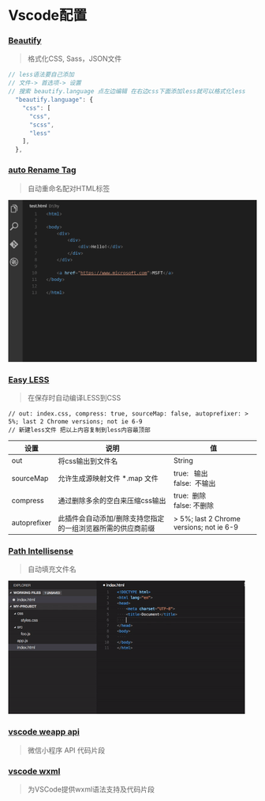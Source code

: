 # Vscode配置

### [Beautify](https://marketplace.visualstudio.com/items?itemName=HookyQR.beautify "Beautify")
> 格式化CSS, Sass，JSON文件

```javascript
// less语法要自己添加
// 文件-> 首选项-> 设置    
// 搜索 beautify.language 点左边编辑 在右边css下面添加less就可以格式化less
  "beautify.language": {
    "css": [
      "css",
      "scss",
	  "less"
    ],
  },
```

### [auto Rename Tag](https://marketplace.visualstudio.com/items?itemName=formulahendry.auto-rename-tag "auto Rename Tag")
> 自动重命名配对HTML标签

![](./img/Vscode配置/AutoRenameTag.gif)
### [Easy LESS](https://marketplace.visualstudio.com/items?itemName=mrcrowl.easy-less)
> 在保存时自动编译LESS到CSS

```less
// out: index.css, compress: true, sourceMap: false, autoprefixer: > 5%; last 2 Chrome versions; not ie 6-9
// 新建less文件 把以上内容复制到less内容最顶部
```
| 设置 | 说明 | 值 |
| ------------ | ------------ | ------------ |
|  out |  将css输出到文件名 | String |
| sourceMap  | 允许生成源映射文件 *.map 文件  | true: &nbsp;&nbsp;输出<br />false: &nbsp;不输出<br />|
| compress  | 通过删除多余的空白来压缩css输出  | true: &nbsp;删除<br />false: 不删除 |
| autoprefixer  | 此插件会自动添加/删除支持您指定的一组浏览器所需的供应商前缀  | > 5%; last 2 Chrome versions; not ie 6-9 |

### [Path Intellisense](https://marketplace.visualstudio.com/items?itemName=christian-kohler.path-intellisense)
> 自动填充文件名

![](./img/Vscode配置/PathIntellisense.gif)

### [vscode weapp api](https://marketplace.visualstudio.com/items?itemName=coderfee.vscode-weapp-api)
> 微信小程序 API 代码片段

### [vscode wxml](https://marketplace.visualstudio.com/items?itemName=coderfee.vscode-wxml)
> 为VSCode提供wxml语法支持及代码片段
